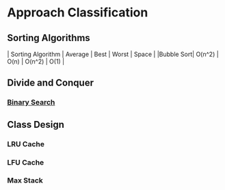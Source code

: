 # Approach Classification

## Sorting Algorithms

| Sorting Algorithm | Average | Best | Worst | Space |
|Bubble Sort| O(n^2) | O(n) | O(n^2) | O(1) |



## Divide and Conquer

### [Binary Search](./Classification/Binary_Search.py)



## Class Design

### LRU Cache

### LFU Cache

### Max Stack













